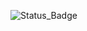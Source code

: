 ![Status_Badge](https://github.com/duran-thomas/ci-workshop/actions/workflows/sample.yml/badge.svg)
